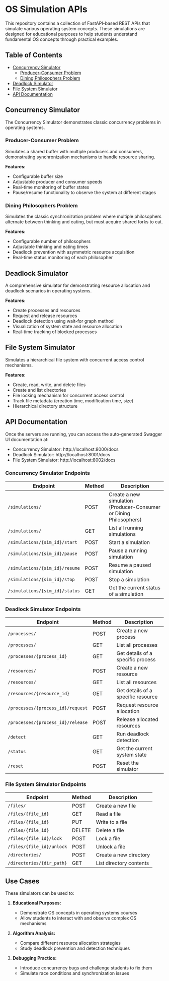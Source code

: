 # OS Simulation APIs

This repository contains a collection of FastAPI-based REST APIs that simulate various operating system concepts. These simulations are designed for educational purposes to help students understand fundamental OS concepts through practical examples.

## Table of Contents

- [Concurrency Simulator](#concurrency-simulator)
  - [Producer-Consumer Problem](#producer-consumer-problem)
  - [Dining Philosophers Problem](#dining-philosophers-problem)
- [Deadlock Simulator](#deadlock-simulator)
- [File System Simulator](#file-system-simulator)
- [API Documentation](#api-documentation)

## Concurrency Simulator

The Concurrency Simulator demonstrates classic concurrency problems in operating systems.

### Producer-Consumer Problem

Simulates a shared buffer with multiple producers and consumers, demonstrating synchronization mechanisms to handle resource sharing.

**Features:**
- Configurable buffer size
- Adjustable producer and consumer speeds
- Real-time monitoring of buffer states
- Pause/resume functionality to observe the system at different stages

### Dining Philosophers Problem

Simulates the classic synchronization problem where multiple philosophers alternate between thinking and eating, but must acquire shared forks to eat.

**Features:**
- Configurable number of philosophers
- Adjustable thinking and eating times
- Deadlock prevention with asymmetric resource acquisition
- Real-time status monitoring of each philosopher

## Deadlock Simulator

A comprehensive simulator for demonstrating resource allocation and deadlock scenarios in operating systems.

**Features:**
- Create processes and resources
- Request and release resources
- Deadlock detection using wait-for graph method
- Visualization of system state and resource allocation
- Real-time tracking of blocked processes

## File System Simulator

Simulates a hierarchical file system with concurrent access control mechanisms.

**Features:**
- Create, read, write, and delete files
- Create and list directories
- File locking mechanism for concurrent access control
- Track file metadata (creation time, modification time, size)
- Hierarchical directory structure

## API Documentation

Once the servers are running, you can access the auto-generated Swagger UI documentation at:

- Concurrency Simulator: http://localhost:8000/docs
- Deadlock Simulator: http://localhost:8001/docs  
- File System Simulator: http://localhost:8002/docs

### Concurrency Simulator Endpoints

| Endpoint | Method | Description |
|----------|--------|-------------|
| `/simulations/` | POST | Create a new simulation (Producer-Consumer or Dining Philosophers) |
| `/simulations/` | GET | List all running simulations |
| `/simulations/{sim_id}/start` | POST | Start a simulation |
| `/simulations/{sim_id}/pause` | POST | Pause a running simulation |
| `/simulations/{sim_id}/resume` | POST | Resume a paused simulation |
| `/simulations/{sim_id}/stop` | POST | Stop a simulation |
| `/simulations/{sim_id}/status` | GET | Get the current status of a simulation |

### Deadlock Simulator Endpoints

| Endpoint | Method | Description |
|----------|--------|-------------|
| `/processes/` | POST | Create a new process |
| `/processes/` | GET | List all processes |
| `/processes/{process_id}` | GET | Get details of a specific process |
| `/resources/` | POST | Create a new resource |
| `/resources/` | GET | List all resources |
| `/resources/{resource_id}` | GET | Get details of a specific resource |
| `/processes/{process_id}/request` | POST | Request resource allocation |
| `/processes/{process_id}/release` | POST | Release allocated resources |
| `/detect` | GET | Run deadlock detection |
| `/status` | GET | Get the current system state |
| `/reset` | POST | Reset the simulator |

### File System Simulator Endpoints

| Endpoint | Method | Description |
|----------|--------|-------------|
| `/files/` | POST | Create a new file |
| `/files/{file_id}` | GET | Read a file |
| `/files/{file_id}` | PUT | Write to a file |
| `/files/{file_id}` | DELETE | Delete a file |
| `/files/{file_id}/lock` | POST | Lock a file |
| `/files/{file_id}/unlock` | POST | Unlock a file |
| `/directories/` | POST | Create a new directory |
| `/directories/{dir_path}` | GET | List directory contents |

## Use Cases

These simulators can be used to:

1. **Educational Purposes:**
   - Demonstrate OS concepts in operating systems courses
   - Allow students to interact with and observe complex OS mechanisms

2. **Algorithm Analysis:**
   - Compare different resource allocation strategies
   - Study deadlock prevention and detection techniques

3. **Debugging Practice:**
   - Introduce concurrency bugs and challenge students to fix them
   - Simulate race conditions and synchronization issues
